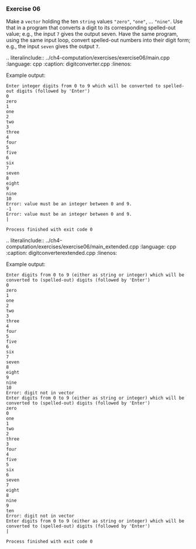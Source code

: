 ### Exercise 06

Make a `vector` holding the ten `string` values `"zero"`, `"one"`, ... `"nine"`.
Use that in a program that converts a digit to its corresponding spelled-out value; e.g., the input `7` gives the output seven. 
Have the same program, using the same input loop, convert spelled-out numbers into their digit form; 
e.g., the input `seven` gives the output `7`.

.. literalinclude:: ../ch4-computation/exercises/exercise06/main.cpp
   :language: cpp
   :caption: digitconverter.cpp
   :linenos:



Example output:

```
Enter integer digits from 0 to 9 which will be converted to spelled-out digits (followed by 'Enter')
0
zero
1
one
2
two
3
three
4
four
5
five
6
six
7
seven
8
eight
9
nine
10
Error: value must be an integer between 0 and 9.
-1
Error: value must be an integer between 0 and 9.
|

Process finished with exit code 0
```


.. literalinclude:: ../ch4-computation/exercises/exercise06/main_extended.cpp
   :language: cpp
   :caption: digitconverterextended.cpp
   :linenos:
   
Example output:

```
Enter digits from 0 to 9 (either as string or integer) which will be converted to (spelled-out) digits (followed by 'Enter')
0
zero
1
one
2
two
3
three
4
four
5
five
6
six
7
seven
8
eight
9
nine
10
Error: digit not in vector
Enter digits from 0 to 9 (either as string or integer) which will be converted to (spelled-out) digits (followed by 'Enter')
zero
0
one
1
two
2
three
3
four
4
five
5
six
6
seven
7
eight
8
nine
9
ten
Error: digit not in vector
Enter digits from 0 to 9 (either as string or integer) which will be converted to (spelled-out) digits (followed by 'Enter')
|

Process finished with exit code 0
```
